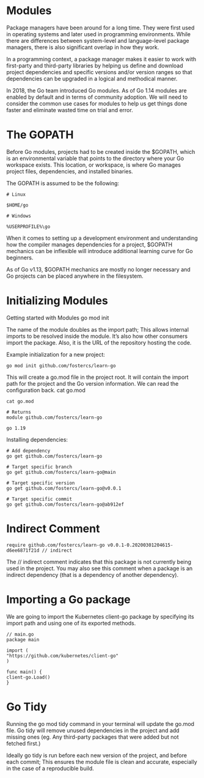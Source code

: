# Modules

Package managers have been around for a long time. They were first used in operating systems and later used in programming environments. While there are differences between system-level and language-level package managers, there is also significant overlap in how they work.

In a programming context, a package manager makes it easier to work with first-party and third-party libraries by helping us define and download project dependencies and specific versions and/or version ranges so that dependencies can be upgraded in a logical and methodical manner.

In 2018, the Go team introduced Go modules. As of Go 1.14 modules are enabled by default and in terms of community adoption. We will need to consider the common use cases for modules to help us get things done faster and eliminate wasted time on trial and error.

# The GOPATH
Before Go modules, projects had to be created inside the $GOPATH, which is an environmental variable that points to the directory where your Go workspace exists. This location, or workspace, is where Go manages project files, dependencies, and installed binaries.

The GOPATH is assumed to be the following:
```
# Linux

$HOME/go

# Windows

%USERPROFILE%\go
```

When it comes to setting up a development environment and understanding how the compiler manages dependencies for a project, $GOPATH mechanics can be inflexible will introduce additional learning curve for Go beginners.

As of Go v1.13, $GOPATH mechanics are mostly no longer necessary and Go projects can be placed anywhere in the filesystem.

# Initializing Modules
Getting started with Modules go mod init

The name of the module doubles as the import path; This allows internal imports to be resolved inside the module. It’s also how other consumers import the package. Also, it is the URL of the repository hosting the code.

Example initialization for a new project:
```
go mod init github.com/fostercs/learn-go
```

This will create a go.mod file in the project root. It will contain the import path for the project and the Go version information. We can read the configuration back. cat go.mod

```
cat go.mod

# Returns
module github.com/fostercs/learn-go

go 1.19
```

Installing dependencies:
```
# Add dependency
go get github.com/fostercs/learn-go

# Target specific branch
go get github.com/fostercs/learn-go@main

# Target specific version
go get github.com/fostercs/learn-go@v0.0.1

# Target specific commit
go get github.com/fostercs/learn-go@ab912ef
```

# Indirect Comment
```
require github.com/fostercs/learn-go v0.0.1-0.20200301204615-d6ee6871f21d // indirect
```
The // indirect comment indicates that this package is not currently being used in the project. You may also see this comment when a package is an indirect dependency (that is a dependency of another dependency).

# Importing a Go package
We are going to import the Kubernetes client-go package by specifying its import path and using one of its exported methods.

```
// main.go
package main

import (
"https://github.com/kubernetes/client-go"
)

func main() {
client-go.Load()
}
```

# Go Tidy
Running the go mod tidy command in your terminal will update the go.mod file. Go tidy will remove unused dependencies in the project and add missing ones (eg. Any third-party packages that were added but not fetched first.)

Ideally go tidy is run before each new version of the project, and before each commit; This ensures the module file is clean and accurate, especially in the case of a reproducible build.